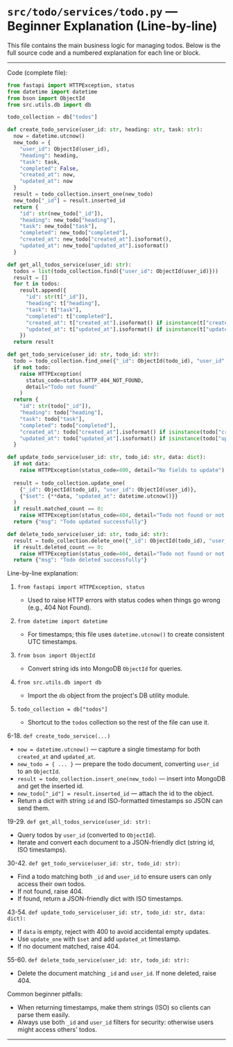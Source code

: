 
# `src/todo/services/todo.py` — Beginner Explanation (Line-by-line)

This file contains the main business logic for managing todos. Below is the full source code and a numbered explanation for each line or block.

---

Code (complete file):

```python
from fastapi import HTTPException, status
from datetime import datetime
from bson import ObjectId
from src.utils.db import db

todo_collection = db["todos"]

def create_todo_service(user_id: str, heading: str, task: str):
  now = datetime.utcnow()
  new_todo = {
    "user_id": ObjectId(user_id),
    "heading": heading,
    "task": task,
    "completed": False,
    "created_at": now,
    "updated_at": now
  }
  result = todo_collection.insert_one(new_todo)
  new_todo["_id"] = result.inserted_id
  return {
    "id": str(new_todo["_id"]),
    "heading": new_todo["heading"],
    "task": new_todo["task"],
    "completed": new_todo["completed"],
    "created_at": new_todo["created_at"].isoformat(),
    "updated_at": new_todo["updated_at"].isoformat()
  }

def get_all_todos_service(user_id: str):
  todos = list(todo_collection.find({"user_id": ObjectId(user_id)}))
  result = []
  for t in todos:
    result.append({
      "id": str(t["_id"]),
      "heading": t["heading"],
      "task": t["task"],
      "completed": t["completed"],
      "created_at": t["created_at"].isoformat() if isinstance(t["created_at"], datetime) else t["created_at"],
      "updated_at": t["updated_at"].isoformat() if isinstance(t["updated_at"], datetime) else t["updated_at"]
    })
  return result

def get_todo_service(user_id: str, todo_id: str):
  todo = todo_collection.find_one({"_id": ObjectId(todo_id), "user_id": ObjectId(user_id)})
  if not todo:
    raise HTTPException(
      status_code=status.HTTP_404_NOT_FOUND,
      detail="Todo not found"
    )
  return {
    "id": str(todo["_id"]),
    "heading": todo["heading"],
    "task": todo["task"],
    "completed": todo["completed"],
    "created_at": todo["created_at"].isoformat() if isinstance(todo["created_at"], datetime) else todo["created_at"],
    "updated_at": todo["updated_at"].isoformat() if isinstance(todo["updated_at"], datetime) else todo["updated_at"]
  }

def update_todo_service(user_id: str, todo_id: str, data: dict):
  if not data:
    raise HTTPException(status_code=400, detail="No fields to update")
    
  result = todo_collection.update_one(
    {"_id": ObjectId(todo_id), "user_id": ObjectId(user_id)},
    {"$set": {**data, "updated_at": datetime.utcnow()}}
  )
  if result.matched_count == 0:
    raise HTTPException(status_code=404, detail="Todo not found or not authorized")
  return {"msg": "Todo updated successfully"}

def delete_todo_service(user_id: str, todo_id: str):
  result = todo_collection.delete_one({"_id": ObjectId(todo_id), "user_id": user_id})
  if result.deleted_count == 0:
    raise HTTPException(status_code=404, detail="Todo not found or not authorized")
  return {"msg": "Todo deleted successfully"}
```

Line-by-line explanation:

1. `from fastapi import HTTPException, status`
   - Used to raise HTTP errors with status codes when things go wrong (e.g., 404 Not Found).

2. `from datetime import datetime`
   - For timestamps; this file uses `datetime.utcnow()` to create consistent UTC timestamps.

3. `from bson import ObjectId`
   - Convert string ids into MongoDB `ObjectId` for queries.

4. `from src.utils.db import db`
   - Import the `db` object from the project's DB utility module.

5. `todo_collection = db["todos"]`
   - Shortcut to the `todos` collection so the rest of the file can use it.

6-18. `def create_todo_service(...)`
   - `now = datetime.utcnow()` — capture a single timestamp for both `created_at` and `updated_at`.
   - `new_todo = { ... }` — prepare the todo document, converting `user_id` to an `ObjectId`.
   - `result = todo_collection.insert_one(new_todo)` — insert into MongoDB and get the inserted id.
   - `new_todo["_id"] = result.inserted_id` — attach the id to the object.
   - Return a dict with string `id` and ISO-formatted timestamps so JSON can send them.

19-29. `def get_all_todos_service(user_id: str):`
   - Query todos by `user_id` (converted to `ObjectId`).
   - Iterate and convert each document to a JSON-friendly dict (string id, ISO timestamps).

30-42. `def get_todo_service(user_id: str, todo_id: str):`
   - Find a todo matching both `_id` and `user_id` to ensure users can only access their own todos.
   - If not found, raise 404.
   - If found, return a JSON-friendly dict with ISO timestamps.

43-54. `def update_todo_service(user_id: str, todo_id: str, data: dict):`
   - If `data` is empty, reject with 400 to avoid accidental empty updates.
   - Use `update_one` with `$set` and add `updated_at` timestamp.
   - If no document matched, raise 404.

55-60. `def delete_todo_service(user_id: str, todo_id: str):`
   - Delete the document matching `_id` and `user_id`. If none deleted, raise 404.

Common beginner pitfalls:

- When returning timestamps, make them strings (ISO) so clients can parse them easily.
- Always use both `_id` and `user_id` filters for security: otherwise users might access others' todos.

---
